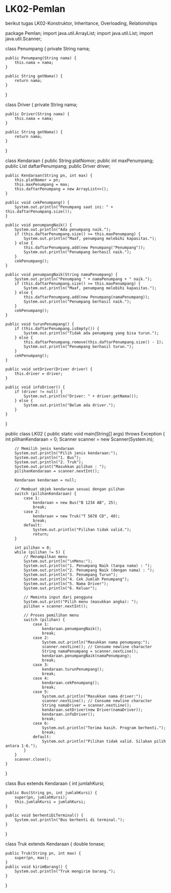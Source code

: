 # LK02-Pemlan
berikut tugas LK02-Konstruktor, Inheritance, Overloading, Relationships

package Pemlan;
import java.util.ArrayList;
import java.util.List;
import java.util.Scanner;

class Penumpang {
    private String nama;

    public Penumpang(String nama) {
        this.nama = nama;
    }

    public String getNama() {
        return nama;
    }
}

class Driver {
    private String nama;

    public Driver(String nama) {
        this.nama = nama;
    }

    public String getNama() {
        return nama;
    }
}

class Kendaraan {
    public String platNomor;
    public int maxPenumpang;
    public List<Penumpang> daftarPenumpang;
    public Driver driver;

    public Kendaraan(String pn, int max) {
        this.platNomor = pn;
        this.maxPenumpang = max;
        this.daftarPenumpang = new ArrayList<>();
    }

    public void cekPenumpang() {
        System.out.println("Penumpang saat ini: " + this.daftarPenumpang.size());
    }

    public void penumpangNaik() {
        System.out.println("Ada penumpang naik.");
        if (this.daftarPenumpang.size() >= this.maxPenumpang) {
            System.out.println("Maaf, penumpang melebihi kapasitas.");
        } else {
            this.daftarPenumpang.add(new Penumpang("Penumpang"));
            System.out.println("Penumpang berhasil naik.");
        }
        cekPenumpang();
    }

    public void penumpangNaik(String namaPenumpang) {
        System.out.println("Penumpang " + namaPenumpang + " naik.");
        if (this.daftarPenumpang.size() >= this.maxPenumpang) {
            System.out.println("Maaf, penumpang melebihi kapasitas.");
        } else {
            this.daftarPenumpang.add(new Penumpang(namaPenumpang));
            System.out.println("Penumpang berhasil naik.");
        }
        cekPenumpang();
    }

    public void turunPenumpang() {
        if (this.daftarPenumpang.isEmpty()) {
            System.out.println("Tidak ada penumpang yang bisa turun.");
        } else {
            this.daftarPenumpang.remove(this.daftarPenumpang.size() - 1);
            System.out.println("Penumpang berhasil turun.");
        }
        cekPenumpang();
    }

    public void setDriver(Driver driver) {
        this.driver = driver;
    }

    public void infoDriver() {
        if (driver != null) {
            System.out.println("Driver: " + driver.getNama());
        } else {
            System.out.println("Belum ada driver.");
        }
    }
}

public class LK02 {
    public static void main(String[] args) throws Exception {
        int pilihanKendaraan = 0;
        Scanner scanner = new Scanner(System.in);

        // Memilih jenis kendaraan
        System.out.println("Pilih jenis kendaraan:");
        System.out.println("1. Bus");
        System.out.println("2. Truk");
        System.out.print("Masukkan pilihan : ");
        pilihanKendaraan = scanner.nextInt();

        Kendaraan kendaraan = null;

        // Membuat objek kendaraan sesuai dengan pilihan
        switch (pilihanKendaraan) {
            case 1:
                kendaraan = new Bus("B 1234 AB", 25);
                break;
            case 2:
                kendaraan = new Truk("T 5678 CD", 40);
                break;
            default:
                System.out.println("Pilihan tidak valid.");
                return;
        }

        int pilihan = 0;
        while (pilihan != 5) {
            // Menampilkan menu
            System.out.println("\nMenu:");
            System.out.println("1. Penumpang Naik (tanpa nama) : ");
            System.out.println("2. Penumpang Naik (dengan nama) : ");
            System.out.println("3. Penumpang Turun");
            System.out.println("4. Cek Jumlah Penumpang");
            System.out.println("5. Nama Driver");
            System.out.println("6. Keluar");

            // Meminta input dari pengguna
            System.out.print("Pilih menu (masukkan angka): ");
            pilihan = scanner.nextInt();

            // Proses pemilihan menu
            switch (pilihan) {
                case 1:
                    kendaraan.penumpangNaik();
                    break;
                case 2:
                    System.out.println("Masukkan nama penumpang:");
                    scanner.nextLine(); // Consume newline character
                    String namaPenumpang = scanner.nextLine();
                    kendaraan.penumpangNaik(namaPenumpang);
                    break;
                case 3:
                    kendaraan.turunPenumpang();
                    break;
                case 4:
                    kendaraan.cekPenumpang();
                    break;
                case 5:
                    System.out.println("Masukkan nama driver:");
                    scanner.nextLine(); // Consume newline character
                    String namaDriver = scanner.nextLine();
                    kendaraan.setDriver(new Driver(namaDriver));
                    kendaraan.infoDriver();
                    break;
                case 6:
                    System.out.println("Terima kasih. Program berhenti.");
                    break;
                default:
                    System.out.println("Pilihan tidak valid. Silakan pilih antara 1-6.");
            }
        }
        scanner.close();
    }
}

class Bus extends Kendaraan {
    int jumlahKursi;

    public Bus(String pn, int jumlahKursi) {
        super(pn, jumlahKursi);
        this.jumlahKursi = jumlahKursi;
    }

    public void berhentiDiTerminal() {
        System.out.println("Bus berhenti di terminal.");
    }
}

class Truk extends Kendaraan {
    double tonase;

    public Truk(String pn, int max) {
        super(pn, max);
    }
    public void kirimBarang() {
        System.out.println("Truk mengirim barang.");
    }
}
